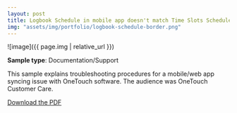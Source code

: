 ```yaml
---
layout: post
title: Logbook Schedule in mobile app doesn't match Time Slots Schedule on web (Mobile 2.2.x - iOS)
img: "assets/img/portfolio/logbook-schedule-border.png"
---
```


![image]({{ page.img | relative_url }})

**Sample type**: Documentation/Support

This sample explains troubleshooting procedures for a mobile/web app syncing issue with OneTouch software. The audience was OneTouch Customer Care. 

<a href="https://raw.githubusercontent.com/bunnnnnnn/bunnnnnnn.github.io/main/_portfolio/jj-logbook.pdf" download>Download the PDF</a>

